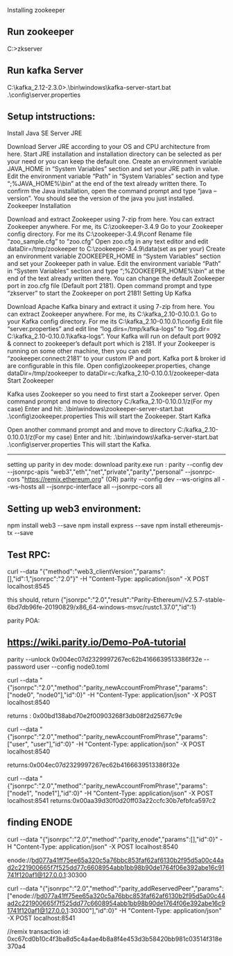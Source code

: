 Installing zookeeper


Run zookeeper
-------------
C:\>zkserver

Run kafka Server
----------------
C:\kafka_2.12-2.3.0>.\bin\windows\kafka-server-start.bat .\config\server.properties


Setup intstructions:
--------------------

Install Java SE Server JRE

Download Server JRE according to your OS and  CPU architecture from here.
Start JRE installation and installation directory can be selected as per your need or you can keep the default one.
Create an environment variable JAVA_HOME in “System Variables” section and set your JRE path in value.
Edit the environment variable “Path” in “System Variables” section and type “;%JAVA_HOME%\bin” at the end of the text already written there.
To confirm the Java installation, open the command prompt and type “java –version”. You should see the version of the java you just installed.
Zookeeper Installation

Download and extract Zookeeper using 7-zip from here. You can extract Zookeeper anywhere. For me, its C:\zookeeper-3.4.9
Go to your Zookeeper config directory. For me its C:\zookeeper-3.4.9\conf
Rename file “zoo_sample.cfg” to “zoo.cfg”
Open zoo.cfg in any text editor and edit dataDir=/tmp/zookeeper to C:\zookeeper-3.4.9\data(set as per your)
Create an environment variable ZOOKEEPER_HOME in “System Variables” section and set your Zookeeper path in value.
Edit the environment variable “Path” in “System Variables” section and type “;%ZOOKEEPER_HOME%\bin” at the end of the text already written there.
You can change the default Zookeeper port in zoo.cfg file (Default port 2181).
Open command prompt and type “zkserver” to start the Zookeeper on port 2181!
Setting Up Kafka

Download Apache Kafka binary and extract it using 7-zip from here. You can extract Zookeeper anywhere. For me, its C:\kafka_2.10-0.10.0.1.
Go to your Kafka config directory. For me its C:\kafka_2.10-0.10.0.1\config
Edit file “server.properties” and edit line “log.dirs=/tmp/kafka-logs” to “log.dir= C:\kafka_2.10-0.10.0.1\kafka-logs”.
Your Kafka will run on default port 9092 & connect to zookeeper’s default port which is 2181.
If your Zookeeper is running on some other machine, then you can edit “zookeeper.connect:2181″ to your custom IP and port. Kafka port & broker id are configurable in this file.
Open config\zookeeper.properties, change dataDir=/tmp/zookeeper to dataDir=c:/kafka_2.10-0.10.0.1/zookeeper-data
Start Zookeeper

Kafka uses Zookeeper so you need to first start a Zookeeper server. Open command prompt and move to directory C:/kafka_2.10-0.10.0.1/z(For my case)
Enter and hit: .\bin\windows\zookeeper-server-start.bat .\config\zookeeper.properties
This will start the Zookeeper.
Start Kafka

Open another command prompt and and move to directory C:/kafka_2.10-0.10.0.1/z(For my case)
Enter and hit: .\bin\windows\kafka-server-start.bat .\config\server.properties
This will start the Kafka.


------------------------------------------------------------------------------------------------

setting up parity in dev mode:
download parity.exe 
run :
parity --config dev --jsonrpc-apis "web3","eth","net","private","parity","personal" --jsonrpc-cors "https://remix.ethereum.org"
(OR)
parity --config dev --ws-origins all --ws-hosts all --jsonrpc-interface all --jsonrpc-cors all

Setting up web3 environment:
----------------------------
npm install web3 --save
npm install express --save
npm install ethereumjs-tx --save

Test RPC:
---------
curl --data "{\"method\":\"web3_clientVersion\",\"params\":[],\"id\":1,\"jsonrpc\":\"2.0\"}" -H "Content-Type: application/json" -X POST localhost:8545

this should, return
{"jsonrpc":"2.0","result":"Parity-Ethereum//v2.5.7-stable-6bd7db96fe-20190829/x86_64-windows-msvc/rustc1.37.0","id":1}


parity POA:


 https://wiki.parity.io/Demo-PoA-tutorial
----------


parity --unlock 0x004ec07d2329997267ec62b4166639513386f32e --password user --config node0.toml

curl --data "{\"jsonrpc\":\"2.0\",\"method\":\"parity_newAccountFromPhrase\",\"params\":[\"node0\", \"node0\"],\"id\":0}" -H "Content-Type: application/json" -X POST localhost:8540

returns : 0x00bd138abd70e2f00903268f3db08f2d25677c9e

curl --data "{\"jsonrpc\":\"2.0\",\"method\":\"parity_newAccountFromPhrase\",\"params\":[\"user\", \"user\"],\"id\":0}" -H "Content-Type: application/json" -X POST localhost:8540

returns:0x004ec07d2329997267ec62b4166639513386f32e

curl --data "{\"jsonrpc\":\"2.0\",\"method\":\"parity_newAccountFromPhrase\",\"params\":[\"node1\", \"node1\"],\"id\":0}" -H "Content-Type: application/json" -X POST localhost:8541
returns:0x00aa39d30f0d20ff03a22ccfc30b7efbfca597c2

finding ENODE
-------------
curl --data "{\"jsonrpc\":\"2.0\",\"method\":\"parity_enode\",\"params\":[],\"id\":0}" -H "Content-Type: application/json" -X POST localhost:8540

enode://bd077a41ff75ee65a320c5a76bbc853faf62af6130b2f95d5a00c44ad2c221900665f7f525dd77c6608954abb1bb98b90de1764f06e392abe16c91741f120af1@127.0.0.1:30300

curl --data "{\"jsonrpc\":\"2.0\",\"method\":\"parity_addReservedPeer\",\"params\":[\"enode://bd077a41ff75ee65a320c5a76bbc853faf62af6130b2f95d5a00c44ad2c221900665f7f525dd77c6608954abb1bb98b90de1764f06e392abe16c91741f120af1@127.0.0.1:30300\"],\"id\":0}" -H "Content-Type: application/json" -X POST localhost:8541


//remix transaction id: 0xc67cd0b10c4f3ba8d5c4a4ae4b8a8f4e453d3b58420bb981c03514f318e370a4
